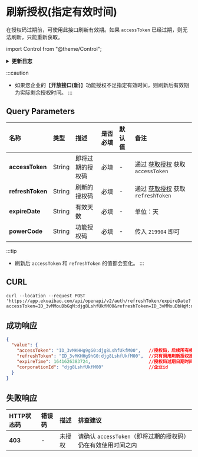 # 刷新授权(指定有效时间)
在授权码过期前，可使用此接口刷新有效期。如果 `accessToken` 已经过期，则无法刷新，只能重新获取。

import Control from "@theme/Control";

<Control
method="POST"
url="/api/openapi/v2/auth/refreshToken/expireDate"
/>

<details>
  <summary><b>更新日志</b></summary>
  <div>

  [**0.7.162**](/docs/open-api/notice/update-log#07162) -> 🆕 新增了本接口。<br/>

  </div>
</details>

:::caution
- 如果您企业的【**开放接口(新)**】功能授权不足指定有效时间，则刷新后有效期为实际剩余授权时间。
:::

## Query Parameters

| 名称 | 类型 | 描述 | 是否必填 | 默认值 | 备注 |
| :--- | :--- | :--- | :--- |:--- | :--- |
| **accessToken**  | String | 即将过期的授权码 | 必填 | - | 通过 [获取授权](/docs/open-api/getting-started/auth) 获取 `accessToken` |
| **refreshToken** | String | 刷新的授权码    | 必填 | - | 通过 [获取授权](/docs/open-api/getting-started/auth) 获取 `refreshToken` |
| **expireDate**   | String | 有效天数       | 必填 | - | 单位：天 |
| **powerCode**    | String | 功能授权码      | 必填 | - | 传入 `219904` 即可 |

:::tip
- 刷新后 `accessToken` 和 `refreshToken` 的值都会变化。
:::

## CURL
```shell
curl --location --request POST 'https://app.ekuaibao.com/api/openapi/v2/auth/refreshToken/expireDate?accessToken=ID_3vMMouDbGqM:djg8LshfUkfM00&refreshToken=ID_3vMMouDbHqM:djg8LshfUkfM00&expireDate=1&powerCode=219904'
```

## 成功响应
```json
{
  "value": {
    "accessToken": "ID_3vMKHHg9gG0:djg8LshfUkfM00",   //授权码，后续所有模块开发需要依赖此返回值
    "refreshToken": "ID_3vMKHHg9hG0:djg8LshfUkfM00",  //只有调用刷新授权接口时需要传的token
    "expireTime": 1641626383724,                      //授权码过期日期时间戳 = 当前日期时间戳 + 有效天数
    "corporationId": "djg8LshfUkfM00"                 //企业id
  }
}
```

## 失败响应

| HTTP状态码 | 错误码 | 描述 | 排查建议 |
| :--- | :--- | :--- | :--- |
| **403** | - | 未授权 | 请确认 `accessToken`（即将过期的授权码）仍在有效使用时间之内 |